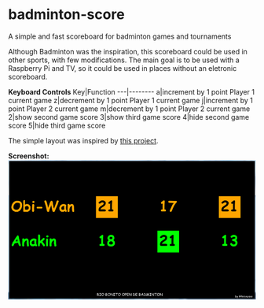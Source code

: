 # badminton-score
A simple and fast scoreboard for badminton games and tournaments

Although Badminton was the inspiration, this scoreboard could be used in other sports, with few modifications.
The main goal is to be used with a Raspberry Pi and TV, so it could be used in places without an eletronic scoreboard.

**Keyboard Controls**
Key|Function
---|--------
a|increment by 1 point Player 1 current game
z|decrement by 1 point Player 1 current game
j|increment by 1 point Player 2 current game
m|decrement by 1 point Player 2 current game
2|show second game score
3|show third game score
4|hide second game score
5|hide third game score

The simple layout was inspired by [this project](https://github.com/bnw/badminton-anzeige).

**Screenshot:**
![Badminton Score](./screenshot.png)
